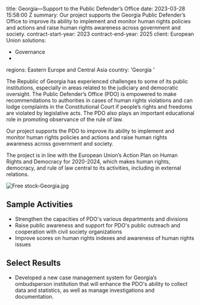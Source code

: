 
title: Georgia—Support to the Public Defender’s Office
date: 2023-03-28 15:58:00 Z
summary: Our project supports the Georgia Public Defender’s Office to improve its
  ability to implement and monitor human rights policies and actions and raise human
  rights awareness across government and society.
contract-start-year: 2023
contract-end-year: 2025
client: European Union
solutions:
- Governance
-
regions: Eastern Europe and Central Asia
country: 'Georgia '


The Republic of Georgia has experienced challenges to some of its public institutions, especially in areas related to the judiciary and democratic oversight. The Public Defender’s Office (PDO) is empowered to make recommendations to authorities in cases of human rights violations and can lodge complaints in the Constitutional Court if people’s rights and freedoms are violated by legislative acts. The PDO also plays an important educational role in promoting observance of the rule of law.

Our project supports the PDO to improve its ability to implement and monitor human rights policies and actions and raise human rights awareness across government and society.

The project is in line with the European Union’s Action Plan on Human Rights and Democracy for 2020-2024, which makes human rights, democracy, and rule of law central to its activities, including in external relations.

![Free stock-Georgia.jpg](/uploads/Free%20stock-Georgia.jpg)

## Sample Activities

* Strengthen the capacities of PDO's various departments and divisions
* Raise public awareness and support for PDO's public outreach and cooperation with civil society organizations
* Improve scores on human rights indexes and awareness of human rights issues

## Select Results

* Developed a new case management system for Georgia’s ombudsperson institution that will enhance the PDO's ability to collect data and statistics, as well as manage investigations and documentation.
